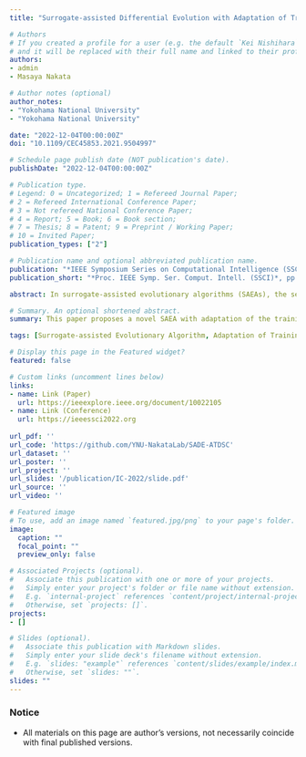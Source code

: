 ```yaml
---
title: "Surrogate-assisted Differential Evolution with Adaptation of Training Data Selection Criterion"

# Authors
# If you created a profile for a user (e.g. the default `Kei Nishihara` user), write the username (folder name) here 
# and it will be replaced with their full name and linked to their profile.
authors:
- admin
- Masaya Nakata

# Author notes (optional)
author_notes:
- "Yokohama National University"
- "Yokohama National University"

date: "2022-12-04T00:00:00Z"
doi: "10.1109/CEC45853.2021.9504997"

# Schedule page publish date (NOT publication's date).
publishDate: "2022-12-04T00:00:00Z"

# Publication type.
# Legend: 0 = Uncategorized; 1 = Refereed Journal Paper;
# 2 = Refereed International Conference Paper;
# 3 = Not refereed National Conference Paper;
# 4 = Report; 5 = Book; 6 = Book section;
# 7 = Thesis; 8 = Patent; 9 = Preprint / Working Paper;
# 10 = Invited Paper;
publication_types: ["2"]

# Publication name and optional abbreviated publication name.
publication: "*IEEE Symposium Series on Computational Intelligence (SSCI)*, pp. 1675--1682"
publication_short: "*Proc. IEEE Symp. Ser. Comput. Intell. (SSCI)*, pp. 1675--1682"

abstract: In surrogate-assisted evolutionary algorithms (SAEAs), the selection criterion of training data is a crucial option to improve the prediction accuracy of surrogate models. In this paper, we hypothesize that a proper selection criterion changes dependent on the problems and/or search situations. Accordingly, this paper proposes a surrogate-assisted differential evolution, which adapts the training data selection criterion to enhance the model accuracy and then optimization performance of our SAEA. In detail, the proposed algorithm builds multiple approximation models under different selection criteria. Then, the best-fitting model is utilized to screen candidate solutions. Experimental results show that the proposed algorithm outperforms the state-of-the-art SAEAs on a single-objective optimization benchmark suite up to 100 dimensions.

# Summary. An optional shortened abstract.
summary: This paper proposes a novel SAEA with adaptation of the training data selection criterion. Our proposal builds multiple RBF surrogate models with sets of training data chosen by different selection criteria, and selects one model with the best accuracy.

tags: [Surrogate-assisted Evolutionary Algorithm, Adaptation of Training Data Selection Criterion, Radial Basis Function Network, Differential Evolution]

# Display this page in the Featured widget?
featured: false

# Custom links (uncomment lines below)
links:
- name: Link (Paper)
  url: https://ieeexplore.ieee.org/document/10022105
- name: Link (Conference)
  url: https://ieeessci2022.org
 
url_pdf: ''
url_code: 'https://github.com/YNU-NakataLab/SADE-ATDSC'
url_dataset: ''
url_poster: ''
url_project: ''
url_slides: '/publication/IC-2022/slide.pdf'
url_source: ''
url_video: ''

# Featured image
# To use, add an image named `featured.jpg/png` to your page's folder. 
image:
  caption: ""
  focal_point: ""
  preview_only: false

# Associated Projects (optional).
#   Associate this publication with one or more of your projects.
#   Simply enter your project's folder or file name without extension.
#   E.g. `internal-project` references `content/project/internal-project/index.md`.
#   Otherwise, set `projects: []`.
projects:
- []

# Slides (optional).
#   Associate this publication with Markdown slides.
#   Simply enter your slide deck's filename without extension.
#   E.g. `slides: "example"` references `content/slides/example/index.md`.
#   Otherwise, set `slides: ""`.
slides: ""
---
```


### Notice

- All materials on this page are author’s versions, not necessarily coincide with final published versions.